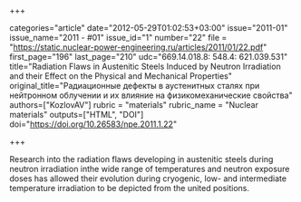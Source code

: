+++

categories="article"
date="2012-05-29T01:02:53+03:00"
issue="2011-01"
issue_name="2011 - #01"
issue_id="1"
number="22"
file = "https://static.nuclear-power-engineering.ru/articles/2011/01/22.pdf"
first_page="196"
last_page="210"
udc="669.14.018.8: 548.4: 621.039.531"
title="Radiation Flaws in Austenitic Steels Induced by Neutron Irradiation and their Effect on the Physical and Mechanical Properties"
original_title="Радиационные дефекты в аустенитных сталях при нейтронном облучении и их влияние на физикомеханические свойства"
authors=["KozlovAV"]
rubric = "materials"
rubric_name = "Nuclear materials"
outputs=["HTML", "DOI"]
doi="https://doi.org/10.26583/npe.2011.1.22"

+++

Research into the radiation flaws developing in austenitic steels during neutron irradiation inthe wide range of temperatures and neutron exposure doses has allowed their evolution during cryogenic, low- and intermediate temperature irradiation to be depicted from the united positions.